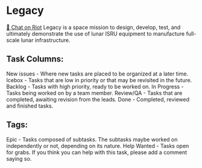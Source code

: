 # Legacy

[💬 Chat on Riot](https://riot.im/app/#/room/#spacedecentral-futureforward:matrix.org)
Legacy is a space mission to design, develop, test, and ultimately demonstrate the use of lunar ISRU equipment to manufacture full-scale lunar infrastructure.


## Task Columns:
New issues - Where new tasks are placed to be organized at a later time.
Icebox - Tasks that are low in priority or that may be revisited in the future.
Backlog - Tasks with high priority, ready to be worked on.
In Progress - Tasks being worked on by a team member.
Review/QA - Tasks that are completed, awaiting revision from the leads.
Done - Completed, reviewed and finished tasks.


## Tags:
Epic - Tasks composed of subtasks. The subtasks maybe worked on independently or not, depending on its nature.
Help Wanted - Tasks open for grabs. If you think you can help with this task, please add a comment saying so.
